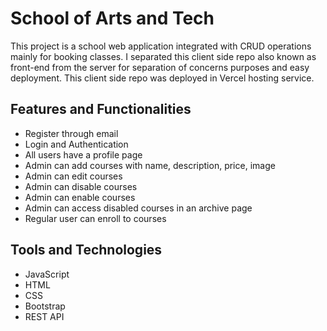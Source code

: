 # School of Arts and Tech
This project is a school web application integrated with CRUD operations mainly for booking classes.
I separated this client side repo also known as front-end from the server for separation of concerns purposes and easy deployment.
This client side repo was deployed in Vercel hosting service.

## Features and Functionalities
- Register through email
- Login and Authentication
- All users have a profile page
- Admin can add courses with name, description, price, image
- Admin can edit courses
- Admin can disable courses
- Admin can enable courses
- Admin can access disabled courses in an archive page
- Regular user can enroll to courses

## Tools and Technologies
- JavaScript
- HTML
- CSS
- Bootstrap
- REST API

